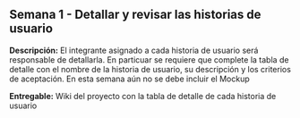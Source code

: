 ## Semana 1 - Detallar y revisar las historias de usuario

**Descripción:** El integrante asignado a cada historia de usuario será responsable de detallarla. En particuar se requiere que complete la tabla de detalle con el nombre de la historia de usuario, su descripción y los criterios de aceptación. En esta semana aún no se debe incluir el Mockup

**Entregable:** Wiki del proyecto con la tabla de detalle de cada historia de usuario
